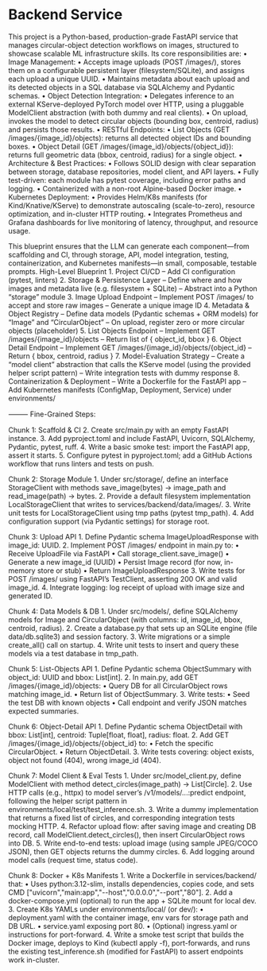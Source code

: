 # Backend Service
This project is a Python-based, production-grade FastAPI service that manages circular-object detection workflows on images, structured to showcase scalable ML infrastructure skills. Its core responsibilities are:
	•	Image Management:
	•	Accepts image uploads (POST /images/), stores them on a configurable persistent layer (filesystem/SQLite), and assigns each upload a unique UUID.
	•	Maintains metadata about each upload and its detected objects in a SQL database via SQLAlchemy and Pydantic schemas.
	•	Object Detection Integration:
	•	Delegates inference to an external KServe-deployed PyTorch model over HTTP, using a pluggable ModelClient abstraction (with both dummy and real clients).
	•	On upload, invokes the model to detect circular objects (bounding box, centroid, radius) and persists those results.
	•	RESTful Endpoints:
	•	List Objects (GET /images/{image_id}/objects): returns all detected object IDs and bounding boxes.
	•	Object Detail (GET /images/{image_id}/objects/{object_id}): returns full geometric data (bbox, centroid, radius) for a single object.
	•	Architecture & Best Practices:
	•	Follows SOLID design with clear separation between storage, database repositories, model client, and API layers.
	•	Fully test-driven: each module has pytest coverage, including error paths and logging.
	•	Containerized with a non-root Alpine-based Docker image.
	•	Kubernetes Deployment:
	•	Provides Helm/K8s manifests (for Kind/Knative/KServe) to demonstrate autoscaling (scale-to-zero), resource optimization, and in-cluster HTTP routing.
	•	Integrates Prometheus and Grafana dashboards for live monitoring of latency, throughput, and resource usage.

This blueprint ensures that the LLM can generate each component—from scaffolding and CI, through storage, API, model integration, testing, containerization, and Kubernetes manifests—in small, composable, testable prompts.
High-Level Blueprint
	1.	Project CI/CD
– Add CI configuration (pytest, linters)
	2.	Storage & Persistence Layer
– Define where and how images and metadata live (e.g. filesystem + SQLite)
– Abstract into a Python “storage” module
	3.	Image Upload Endpoint
– Implement POST /images/ to accept and store raw images
– Generate a unique image ID
	4.	Metadata & Object Registry
– Define data models (Pydantic schemas + ORM models) for “Image” and “CircularObject”
– On upload, register zero or more circular objects (placeholder)
	5.	List Objects Endpoint
– Implement GET /images/{image_id}/objects
– Return list of { object_id, bbox }
	6.	Object Detail Endpoint
– Implement GET /images/{image_id}/objects/{object_id}
– Return { bbox, centroid, radius }
	7.	Model-Evaluation Strategy
– Create a “model client” abstraction that calls the KServe model (using the provided helper script pattern)
– Write integration tests with dummy response
	8.	Containerization & Deployment
– Write a Dockerfile for the FastAPI app
– Add Kubernetes manifests (ConfigMap, Deployment, Service) under environments/

⸻
Fine-Grained Steps:

Chunk 1: Scaffold & CI
	2.	Create src/main.py with an empty FastAPI instance.
	3.	Add pyproject.toml and include FastAPI, Uvicorn, SQLAlchemy, Pydantic, pytest, ruff.
	4.	Write a basic smoke test: import the FastAPI app, assert it starts.
	5.	Configure pytest in pyproject.toml; add a GitHub Actions workflow that runs linters and tests on push.

Chunk 2: Storage Module
	1.	Under src/storage/, define an interface StorageClient with methods save_image(bytes) -> image_path and read_image(path) -> bytes.
	2.	Provide a default filesystem implementation LocalStorageClient that writes to services/backend/data/images/.
	3.	Write unit tests for LocalStorageClient using tmp paths (pytest tmp_path).
	4.	Add configuration support (via Pydantic settings) for storage root.

Chunk 3: Upload API
	1.	Define Pydantic schema ImageUploadResponse with image_id: UUID.
	2.	Implement POST /images/ endpoint in main.py to:
	•	Receive UploadFile via FastAPI
	•	Call storage_client.save_image()
	•	Generate a new image_id (UUID)
	•	Persist Image record (for now, in-memory store or stub)
	•	Return ImageUploadResponse
	3.	Write tests for POST /images/ using FastAPI’s TestClient, asserting 200 OK and valid image_id.
	4.	Integrate logging: log receipt of upload with image size and generated ID.

Chunk 4: Data Models & DB
	1.	Under src/models/, define SQLAlchemy models for Image and CircularObject (with columns: id, image_id, bbox, centroid, radius).
	2.	Create a database.py that sets up an SQLite engine (file data/db.sqlite3) and session factory.
	3.	Write migrations or a simple create_all() call on startup.
	4.	Write unit tests to insert and query these models via a test database in tmp_path.

Chunk 5: List-Objects API
	1.	Define Pydantic schema ObjectSummary with object_id: UUID and bbox: List[int].
	2.	In main.py, add GET /images/{image_id}/objects:
	•	Query DB for all CircularObject rows matching image_id.
	•	Return list of ObjectSummary.
	3.	Write tests:
	•	Seed the test DB with known objects
	•	Call endpoint and verify JSON matches expected summaries.

Chunk 6: Object-Detail API
	1.	Define Pydantic schema ObjectDetail with bbox: List[int], centroid: Tuple[float, float], radius: float.
	2.	Add GET /images/{image_id}/objects/{object_id} to:
	•	Fetch the specific CircularObject.
	•	Return ObjectDetail.
	3.	Write tests covering: object exists, object not found (404), wrong image_id (404).

Chunk 7: Model Client & Eval Tests
	1.	Under src/model_client.py, define ModelClient with method detect_circles(image_path) -> List[Circle].
	2.	Use HTTP calls (e.g., httpx) to model server’s /v1/models/...:predict endpoint, following the helper script pattern in environments/local/test/test_inference.sh.
	3.	Write a dummy implementation that returns a fixed list of circles, and corresponding integration tests mocking HTTP.
	4.	Refactor upload flow: after saving image and creating DB record, call ModelClient.detect_circles(), then insert CircularObject rows into DB.
	5.	Write end-to-end tests: upload image (using sample JPEG/COCO JSON), then GET objects returns the dummy circles.
	6.	Add logging around model calls (request time, status code).

Chunk 8: Docker + K8s Manifests
	1.	Write a Dockerfile in services/backend/ that:
	•	Uses python:3.12-slim, installs dependencies, copies code, and sets CMD ["uvicorn","main:app","--host","0.0.0.0","--port","80"].
	2.	Add a docker-compose.yml (optional) to run the app + SQLite mount for local dev.
	3.	Create K8s YAMLs under environments/local/ (or dev/):
	•	deployment.yaml with the container image, env vars for storage path and DB URL.
	•	service.yaml exposing port 80.
	•	(Optional) ingress.yaml or instructions for port-forward.
	4.	Write a smoke test script that builds the Docker image, deploys to Kind (kubectl apply -f), port-forwards, and runs the existing test_inference.sh (modified for FastAPI) to assert endpoints work in-cluster.